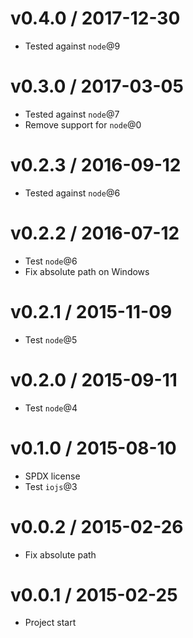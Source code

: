 v0.4.0 / 2017-12-30
==================

  * Tested against `node`@9

v0.3.0 / 2017-03-05
==================

  * Tested against `node`@7
  * Remove support for `node`@0

v0.2.3 / 2016-09-12
==================

  * Tested against `node`@6

v0.2.2 / 2016-07-12
==================

  * Test `node`@6
  * Fix absolute path on Windows

v0.2.1 / 2015-11-09
==================

  * Test `node`@5

v0.2.0 / 2015-09-11
==================

  * Test `node`@4

v0.1.0 / 2015-08-10
==================

  * SPDX license
  * Test `iojs`@3

v0.0.2 / 2015-02-26
==================

  * Fix absolute path

v0.0.1 / 2015-02-25
==================

  * Project start
